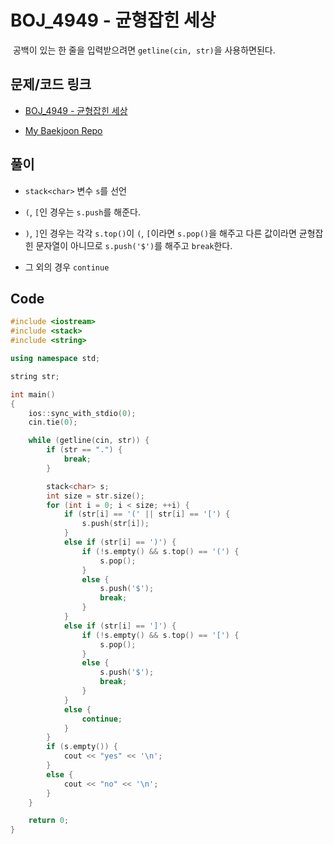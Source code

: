 # BOJ_4949 - 균형잡힌 세상

&nbsp;공백이 있는 한 줄을 입력받으려면 `getline(cin, str)`을 사용하면된다.

## 문제/코드 링크

- [BOJ_4949 - 균형잡힌 세상](https://www.acmicpc.net/problem/4949)

- [My Baekjoon Repo](https://github.com/Meantint/Baekjoon)

## 풀이

- `stack<char>` 변수 `s`를 선언

- `(`, `[`인 경우는 `s.push`를 해준다.

- `)`, `]`인 경우는 각각 `s.top()`이 `(`, `[`이라면 `s.pop()`을 해주고 다른 값이라면 균형잡힌 문자열이 아니므로 `s.push('$')`를 해주고 `break`한다.

- 그 외의 경우 `continue`

## Code

```cpp
#include <iostream>
#include <stack>
#include <string>

using namespace std;

string str;

int main()
{
    ios::sync_with_stdio(0);
    cin.tie(0);

    while (getline(cin, str)) {
        if (str == ".") {
            break;
        }

        stack<char> s;
        int size = str.size();
        for (int i = 0; i < size; ++i) {
            if (str[i] == '(' || str[i] == '[') {
                s.push(str[i]);
            }
            else if (str[i] == ')') {
                if (!s.empty() && s.top() == '(') {
                    s.pop();
                }
                else {
                    s.push('$');
                    break;
                }
            }
            else if (str[i] == ']') {
                if (!s.empty() && s.top() == '[') {
                    s.pop();
                }
                else {
                    s.push('$');
                    break;
                }
            }
            else {
                continue;
            }
        }
        if (s.empty()) {
            cout << "yes" << '\n';
        }
        else {
            cout << "no" << '\n';
        }
    }

    return 0;
}
```
